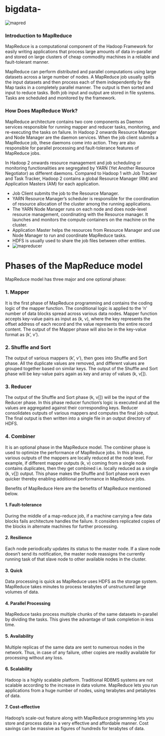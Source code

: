 # bigdata-
![mapred](https://user-images.githubusercontent.com/84274712/140618883-73d4dd2b-1751-4de5-bc19-eeb9126e54ce.PNG)

### Introduction to MapReduce
MapReduce is a computational component of the Hadoop Framework for easily writing applications that process large amounts of data in-parallel and stored on large clusters of cheap commodity machines in a reliable and fault-tolerant manner. 

MapReduce can perform distributed and parallel computations using large datasets across a large number of nodes. A MapReduce job usually splits the input datasets and then process each of them independently by the Map tasks in a completely parallel manner. The output is then sorted and input to reduce tasks. Both job input and output are stored in file systems. Tasks are scheduled and monitored by the framework.

### How Does MapReduce Work?
MapReduce architecture contains two core components as Daemon services responsible for running mapper and reducer tasks, monitoring, and re-executing the tasks on failure. In Hadoop 2 onwards Resource Manager and Node Manager are the daemon services. When the job client submits a MapReduce job, these daemons come into action. They are also responsible for parallel processing and fault-tolerance features of MapReduce jobs.

In Hadoop 2 onwards resource management and job scheduling or monitoring functionalities are segregated by YARN (Yet Another Resource Negotiator) as different daemons. Compared to Hadoop 1 with Job Tracker and Task Tracker, Hadoop 2 contains a global Resource Manager (RM) and Application Masters (AM) for each application.

- Job Client submits the job to the Resource Manager.
- YARN Resource Manager’s scheduler is responsible for the coordination of resource allocation of the cluster among the running applications.
- The YARN Node Manager runs on each node and does node-level resource management, coordinating with the Resource manager. It launches and monitors the compute containers on the machine on the cluster.
- Application Master helps the resources from Resource Manager and use Node Manager to run and coordinate MapReduce tasks.
- HDFS is usually used to share the job files between other entities.
- ![mapreducer](https://user-images.githubusercontent.com/84274712/140618998-93b398c8-4c8e-4bd7-b398-97412a6bb879.PNG)
# Phases of the MapReduce model
MapReduce model has three major and one optional phase:

### 1. Mapper
It is the first phase of MapReduce programming and contains the coding logic of the mapper function.
The conditional logic is applied to the ‘n’ number of data blocks spread across various data nodes.
Mapper function accepts key-value pairs as input as (k, v), where the key represents the offset address of each record and the value represents the entire record content.
The output of the Mapper phase will also be in the key-value format as (k’, v’).
### 2. Shuffle and Sort
The output of various mappers (k’, v’), then goes into Shuffle and Sort phase.
All the duplicate values are removed, and different values are grouped together based on similar keys.
The output of the Shuffle and Sort phase will be key-value pairs again as key and array of values (k, v[]).
### 3. Reducer
The output of the Shuffle and Sort phase (k, v[]) will be the input of the Reducer phase.
In this phase reducer function’s logic is executed and all the values are aggregated against their corresponding keys.
Reducer consolidates outputs of various mappers and computes the final job output.
The final output is then written into a single file in an output directory of HDFS.
### 4. Combiner
It is an optional phase in the MapReduce model.
The combiner phase is used to optimize the performance of MapReduce jobs.
In this phase, various outputs of the mappers are locally reduced at the node level.
For example, if different mapper outputs (k, v) coming from a single node contains duplicates, then they get combined i.e. locally reduced as a single (k, v[]) output.
This phase makes the Shuffle and Sort phase work even quicker thereby enabling additional performance in MapReduce jobs.


Benefits of MapReduce
Here are the benefits of MapReduce mentioned below.

#### 1. Fault-tolerance
During the middle of a map-reduce job, if a machine carrying a few data blocks fails architecture handles the failure.
It considers replicated copies of the blocks in alternate machines for further processing.
#### 2. Resilience
Each node periodically updates its status to the master node.
If a slave node doesn’t send its notification, the master node reassigns the currently running task of that slave node to other available nodes in the cluster.
#### 3. Quick
Data processing is quick as MapReduce uses HDFS as the storage system.
MapReduce takes minutes to process terabytes of unstructured large volumes of data.
#### 4. Parallel Processing
MapReduce tasks process multiple chunks of the same datasets in-parallel by dividing the tasks.
This gives the advantage of task completion in less time.
#### 5. Availability
Multiple replicas of the same data are sent to numerous nodes in the network.
Thus, in case of any failure, other copies are readily available for processing without any loss.
#### 6. Scalability
Hadoop is a highly scalable platform.
Traditional RDBMS systems are not scalable according to the increase in data volume.
MapReduce lets you run applications from a huge number of nodes, using terabytes and petabytes of data.
#### 7. Cost-effective
Hadoop’s scale-out feature along with MapReduce programming lets you store and process data in a very effective and affordable manner.
Cost savings can be massive as figures of hundreds for terabytes of data.

